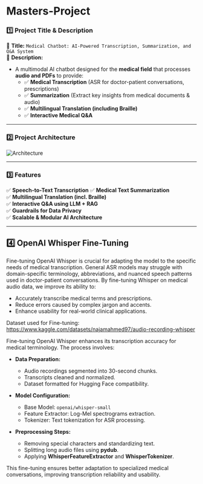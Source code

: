 # Masters-Project

### **1️⃣ Project Title & Description**  
🔹 **Title:** `Medical Chatbot: AI-Powered Transcription, Summarization, and Q&A System`  
🔹 **Description:**  
   - A multimodal AI chatbot designed for the **medical field** that processes **audio and PDFs** to provide:  
     - ✅ **Medical Transcription** (ASR for doctor-patient conversations, prescriptions)  
     - ✅ **Summarization** (Extract key insights from medical documents & audio)  
     - ✅ **Multilingual Translation (including Braille)**  
     - ✅ **Interactive Medical Q&A**

---

### **2️⃣ Project Architecture**  

![Architecture](image.png)

---

### **3️⃣ Features**  
✅ **Speech-to-Text Transcription**
✅ **Medical Text Summarization**  
✅ **Multilingual Translation (incl. Braille)**  
✅ **Interactive Q&A using LLM + RAG**  
✅ **Guardrails for Data Privacy**  
✅ **Scalable & Modular AI Architecture**  

---

## 4️⃣ OpenAI Whisper Fine-Tuning

Fine-tuning OpenAI Whisper is crucial for adapting the model to the specific needs of medical transcription. General ASR models may struggle with domain-specific terminology, abbreviations, and nuanced speech patterns used in doctor-patient conversations. By fine-tuning Whisper on medical audio data, we improve its ability to:
- Accurately transcribe medical terms and prescriptions.
- Reduce errors caused by complex jargon and accents.
- Enhance usability for real-world clinical applications.

Dataset used for Fine-tuning: https://www.kaggle.com/datasets/najamahmed97/audio-recording-whisper

Fine-tuning OpenAI Whisper enhances its transcription accuracy for medical terminology. The process involves:

- **Data Preparation:**
  - Audio recordings segmented into 30-second chunks.
  - Transcripts cleaned and normalized.
  - Dataset formatted for Hugging Face compatibility.

- **Model Configuration:**
  - Base Model: `openai/whisper-small`
  - Feature Extractor: Log-Mel spectrograms extraction.
  - Tokenizer: Text tokenization for ASR processing.

- **Preprocessing Steps:**
  - Removing special characters and standardizing text.
  - Splitting long audio files using **pydub**.
  - Applying **WhisperFeatureExtractor** and **WhisperTokenizer**.

This fine-tuning ensures better adaptation to specialized medical conversations, improving transcription reliability and usability.

